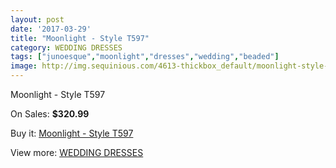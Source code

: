 ```yaml
---
layout: post
date: '2017-03-29'
title: "Moonlight - Style T597"
category: WEDDING DRESSES
tags: ["junoesque","moonlight","dresses","wedding","beaded"]
image: http://img.sequinious.com/4613-thickbox_default/moonlight-style-t597.jpg
---
```

Moonlight - Style T597

On Sales: **$320.99**
<a href="https://www.sequinious.com/wedding-dresses/1915-moonlight-style-t597.html"><amp-img layout="responsive" width="600" height="600" src="//img.sequinious.com/4613-thickbox_default/moonlight-style-t597.jpg" alt="Moonlight - Style T597 0" /></a>
<a href="https://www.sequinious.com/wedding-dresses/1915-moonlight-style-t597.html"><amp-img layout="responsive" width="600" height="600" src="//img.sequinious.com/4614-thickbox_default/moonlight-style-t597.jpg" alt="Moonlight - Style T597 1" /></a>

Buy it: [Moonlight - Style T597](https://www.sequinious.com/wedding-dresses/1915-moonlight-style-t597.html "Moonlight - Style T597")

View more: [WEDDING DRESSES](https://www.sequinious.com/2-wedding-dresses "WEDDING DRESSES")